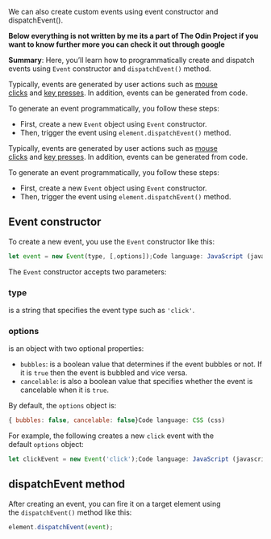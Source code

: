 We can also create custom events using event constructor and dispatchEvent().

**Below everything is not written by me its a part of The Odin Project if you want to know further more you can check it out through google**

**Summary**: Here, you’ll learn how to programmatically create and dispatch events using `Event` constructor and `dispatchEvent()` method.

Typically, events are generated by user actions such as [mouse clicks](https://www.javascripttutorial.net/javascript-dom/javascript-mouse-events/) and [key presses](https://www.javascripttutorial.net/javascript-dom/javascript-keyboard-events/). In addition, events can be generated from code.

To generate an event programmatically, you follow these steps:

- First, create a new `Event` object using `Event` constructor.
- Then, trigger the event using `element.dispatchEvent()` method.

Typically, events are generated by user actions such as [mouse clicks](https://www.javascripttutorial.net/javascript-dom/javascript-mouse-events/) and [key presses](https://www.javascripttutorial.net/javascript-dom/javascript-keyboard-events/). In addition, events can be generated from code.

To generate an event programmatically, you follow these steps:

- First, create a new `Event` object using `Event` constructor.
- Then, trigger the event using `element.dispatchEvent()` method.

## **Event constructor**

To create a new event, you use the `Event` constructor like this:

```jsx
let event = new Event(type, [,options]);Code language: JavaScript (javascript)
```

The `Event` constructor accepts two parameters:

### **type**

is a string that specifies the event type such as `'click'`.

### **options**

is an object with two optional properties:

- `bubbles`: is a boolean value that determines if the event bubbles or not. If it is `true` then the event is bubbled and vice versa.
- `cancelable`: is also a boolean value that specifies whether the event is cancelable when it is `true`.

By default, the `options` object is:

```jsx
{ bubbles: false, cancelable: false}Code language: CSS (css)
```

For example, the following creates a new `click` event with the default `options` object:

```jsx
let clickEvent = new Event('click');Code language: JavaScript (javascript)
```

## **dispatchEvent method**

After creating an event, you can fire it on a target element using the `dispatchEvent()` method like this:

```jsx
element.dispatchEvent(event);
```
